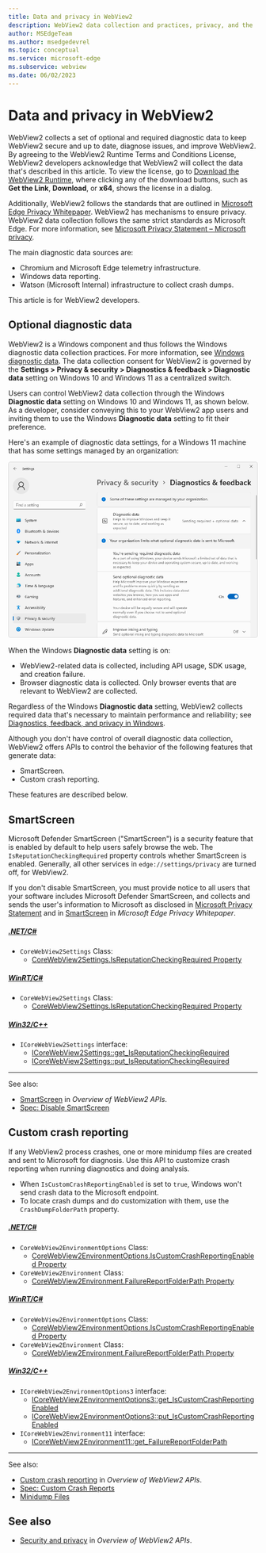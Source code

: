 ```yaml
---
title: Data and privacy in WebView2
description: WebView2 data collection and practices, privacy, and the 'Diagnostic data' setting.
author: MSEdgeTeam
ms.author: msedgedevrel
ms.topic: conceptual
ms.service: microsoft-edge
ms.subservice: webview
ms.date: 06/02/2023
---
```

# Data and privacy in WebView2

WebView2 collects a set of optional and required diagnostic data to keep WebView2 secure and up to date, diagnose issues, and improve WebView2. By agreeing to the WebView2 Runtime Terms and Conditions License, WebView2 developers acknowledge that WebView2 will collect the data that's described in this article. To view the license, go to [Download the WebView2 Runtime](https://developer.microsoft.com/microsoft-edge/webview2/#download-section), where clicking any of the download buttons, such as **Get the Link**, **Download**, or **x64**, shows the license in a dialog.

Additionally, WebView2 follows the standards that are outlined in [Microsoft Edge Privacy Whitepaper](/legal/microsoft-edge/privacy).  WebView2 has mechanisms to ensure privacy.  WebView2 data collection follows the same strict standards as Microsoft Edge.  For more information, see [Microsoft Privacy Statement – Microsoft privacy](https://privacy.microsoft.com/privacystatement).

The main diagnostic data sources are:
*  Chromium and Microsoft Edge telemetry infrastructure.
*  Windows data reporting.
*  Watson (Microsoft Internal) infrastructure to collect crash dumps.

This article is for WebView2 developers.


<!-- ====================================================================== -->
## Optional diagnostic data

WebView2 is a Windows component and thus follows the Windows diagnostic data collection practices. For more information, see [Windows diagnostic data](/windows/privacy/configure-windows-diagnostic-data-in-your-organization). The data collection consent for WebView2 is governed by the **Settings > Privacy & security > Diagnostics & feedback > Diagnostic data** setting on Windows 10 and Windows 11 as a centralized switch.

Users can control WebView2 data collection through the Windows **Diagnostic data** setting on Windows 10 and Windows 11, as shown below.  As a developer, consider conveying this to your WebView2 app users and inviting them to use the Windows **Diagnostic data** setting to fit their preference.
<!-- todo: give a specific example of how/where to convey and what to say, eg:
During installing and initially running the app, your app can present a dialog box and an instruction page about the app, saying:
"You can control WebView2 data collection through the Windows **Diagnostic data** setting on Windows 10 and Windows 11.  You can use the Windows **Diagnostic data** setting to fit your preference."
-->

Here's an example of diagnostic data settings, for a Windows 11 machine that has some settings managed by an organization:

![Settings on Windows 11 for Diagnostic data](./data-privacy-images/diagnostic-data-settings.png)

When the Windows **Diagnostic data** setting is on:
*  WebView2-related data is collected, including API usage, SDK usage, and creation failure.
*  Browser diagnostic data is collected.  Only browser events that are relevant to WebView2 are collected.

Regardless of the Windows **Diagnostic data** setting, WebView2 collects required data that's necessary to maintain performance and reliability; see [Diagnostics, feedback, and privacy in Windows](https://support.microsoft.com/windows/diagnostics-feedback-and-privacy-in-windows-28808a2b-a31b-dd73-dcd3-4559a5199319).

Although you don't have control of overall diagnostic data collection, WebView2 offers APIs to control the behavior of the following features that generate data:
*  SmartScreen.
*  Custom crash reporting.

These features are described below.


<!-- ====================================================================== -->
## SmartScreen

Microsoft Defender SmartScreen ("SmartScreen") is a security feature that is enabled by default to help users safely browse the web.  The `IsReputationCheckingRequired` property controls whether SmartScreen is enabled.  Generally, all other services in `edge://settings/privacy` are turned off, for WebView2.

If you don't disable SmartScreen, you must provide notice to all users that your software includes Microsoft Defender SmartScreen, and collects and sends the user's information to Microsoft as disclosed in [Microsoft Privacy Statement](https://aka.ms/privacy) and in [SmartScreen](/legal/microsoft-edge/privacy#smartscreen) in _Microsoft Edge Privacy Whitepaper_.

##### [.NET/C#](#tab/dotnetcsharp)

* `CoreWebView2Settings` Class:
   * [CoreWebView2Settings.IsReputationCheckingRequired Property](/dotnet/api/microsoft.web.webview2.core.corewebview2settings.isreputationcheckingrequired)

##### [WinRT/C#](#tab/winrtcsharp)

* `CoreWebView2Settings` Class:
   * [CoreWebView2Settings.IsReputationCheckingRequired Property](/microsoft-edge/webview2/reference/winrt/microsoft_web_webview2_core/corewebview2settings#isreputationcheckingrequired)

##### [Win32/C++](#tab/win32cpp)

* `ICoreWebView2Settings` interface:
   * [ICoreWebView2Settings::get_IsReputationCheckingRequired](/microsoft-edge/webview2/reference/win32/icorewebview2settings8#get_isreputationcheckingrequired)
   * [ICoreWebView2Settings::put_IsReputationCheckingRequired](/microsoft-edge/webview2/reference/win32/icorewebview2settings8#put_isreputationcheckingrequired)

---

See also:
* [SmartScreen](../concepts/overview-features-apis.md#smartscreen) in _Overview of WebView2 APIs_.
* [Spec: Disable SmartScreen](https://github.com/MicrosoftEdge/WebView2Feedback/blob/main/specs/IsSmartScreenRequired.md)


<!-- ====================================================================== -->
## Custom crash reporting

If any WebView2 process crashes, one or more minidump files are created and sent to Microsoft for diagnosis.  Use this API to customize crash reporting when running diagnostics and doing analysis.
* When `IsCustomCrashReportingEnabled` is set to `true`, Windows won't send crash data to the Microsoft endpoint.
* To locate crash dumps and do customization with them, use the `CrashDumpFolderPath` property.

##### [.NET/C#](#tab/dotnetcsharp)

* `CoreWebView2EnvironmentOptions` Class:
   * [CoreWebView2EnvironmentOptions.IsCustomCrashReportingEnabled Property](/dotnet/api/microsoft.web.webview2.core.corewebview2environmentoptions.iscustomcrashreportingenabled)
* `CoreWebView2Environment` Class:
   * [CoreWebView2Environment.FailureReportFolderPath Property](/dotnet/api/microsoft.web.webview2.core.corewebview2environment.failurereportfolderpath)

##### [WinRT/C#](#tab/winrtcsharp)

* `CoreWebView2EnvironmentOptions` Class:
   * [CoreWebView2EnvironmentOptions.IsCustomCrashReportingEnabled Property](/microsoft-edge/webview2/reference/winrt/microsoft_web_webview2_core/corewebview2environmentoptions#iscustomcrashreportingenabled)
* `CoreWebView2Environment` Class:
   * [CoreWebView2Environment.FailureReportFolderPath Property](/microsoft-edge/webview2/reference/winrt/microsoft_web_webview2_core/corewebview2environment#failurereportfolderpath)

##### [Win32/C++](#tab/win32cpp)

* `ICoreWebView2EnvironmentOptions3` interface:
   * [ICoreWebView2EnvironmentOptions3::get_IsCustomCrashReportingEnabled](/microsoft-edge/webview2/reference/win32/icorewebview2environmentoptions3#get_iscustomcrashreportingenabled)
   * [ICoreWebView2EnvironmentOptions3::put_IsCustomCrashReportingEnabled](/microsoft-edge/webview2/reference/win32/icorewebview2environmentoptions3#put_iscustomcrashreportingenabled)
* `ICoreWebView2Environment11` interface:
   * [ICoreWebView2Environment11::get_FailureReportFolderPath](/microsoft-edge/webview2/reference/win32/icorewebview2environment11#get_failurereportfolderpath)

---

See also:
* [Custom crash reporting](../concepts/overview-features-apis.md#custom-crash-reporting) in _Overview of WebView2 APIs_.
* [Spec: Custom Crash Reports](https://github.com/MicrosoftEdge/WebView2Feedback/blob/main/specs/DisableCrashReporting.md)
* [Minidump Files](/windows/win32/debug/minidump-files)


<!-- ====================================================================== -->
## See also

* [Security and privacy](../concepts/overview-features-apis.md#security-and-privacy) in _Overview of WebView2 APIs_.
